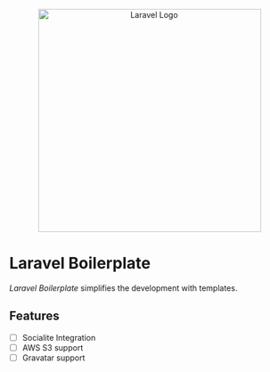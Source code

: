<p align="center"><a href="https://laravel.com" target="_blank"><img src="https://raw.githubusercontent.com/laravel/art/master/logo-lockup/5%20SVG/2%20CMYK/1%20Full%20Color/laravel-logolockup-cmyk-red.svg" width="400" alt="Laravel Logo"></a></p>

# Laravel Boilerplate

_Laravel Boilerplate_ simplifies the development with templates.

## Features

- [ ] Socialite Integration
- [ ] AWS S3 support
- [ ] Gravatar support